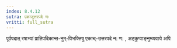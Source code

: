 ```yaml
---
index: 8.4.12
sutra: एकाजुत्तरपदे णः
vritti: full_sutra
---
```


पूर्वपदात् रषाभ्यां प्रातिपदिकान्त-नुम्-विभक्तिषु एकाच्-उत्तरपदे न: ण: , अट्कुप्वाङ्नुम्व्यवाये अपि  